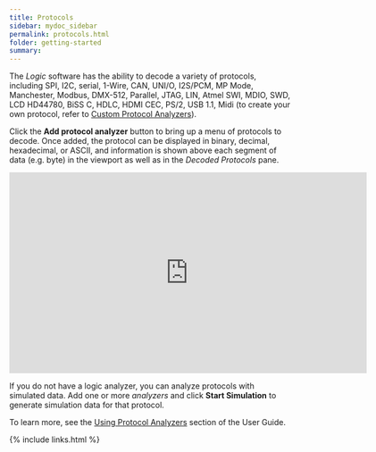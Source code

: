 ```yaml
---
title: Protocols
sidebar: mydoc_sidebar
permalink: protocols.html
folder: getting-started
summary:
---
```


The _Logic_ software has the ability to decode a variety of protocols, including SPI, I2C, serial, 1-Wire, CAN, UNI/O, I2S/PCM, MP Mode, Manchester, Modbus, DMX-512, Parallel, JTAG, LIN, Atmel SWI, MDIO, SWD, LCD HD44780, BiSS C, HDLC, HDMI CEC, PS/2, USB 1.1, Midi \(to create your own protocol, refer to [Custom Protocol Analyzers](https://saleae.gitbook.io/docs/saleae-api-and-sdk/protocol-analyzer-sdk)\).

Click the **Add protocol analyzer** button to bring up a menu of protocols to decode. Once added, the protocol can be displayed in binary, decimal, hexadecimal, or ASCII, and information is shown above each segment of data \(e.g. byte\) in the viewport as well as in the _Decoded Protocols_ pane.

<iframe src="https://player.vimeo.com/video/310200242" width="640" height="360" frameborder="0" webkitallowfullscreen mozallowfullscreen allowfullscreen></iframe>

If you do not have a logic analyzer, you can analyze protocols with simulated data. Add one or more _analyzers_ and click **Start Simulation** to generate simulation data for that protocol.

 To learn more, see the [Using Protocol Analyzers](https://saleae.gitbook.io/docs/user-guide/using-logic/using-protocol-analyzers) section of the User Guide.

{% include links.html %}